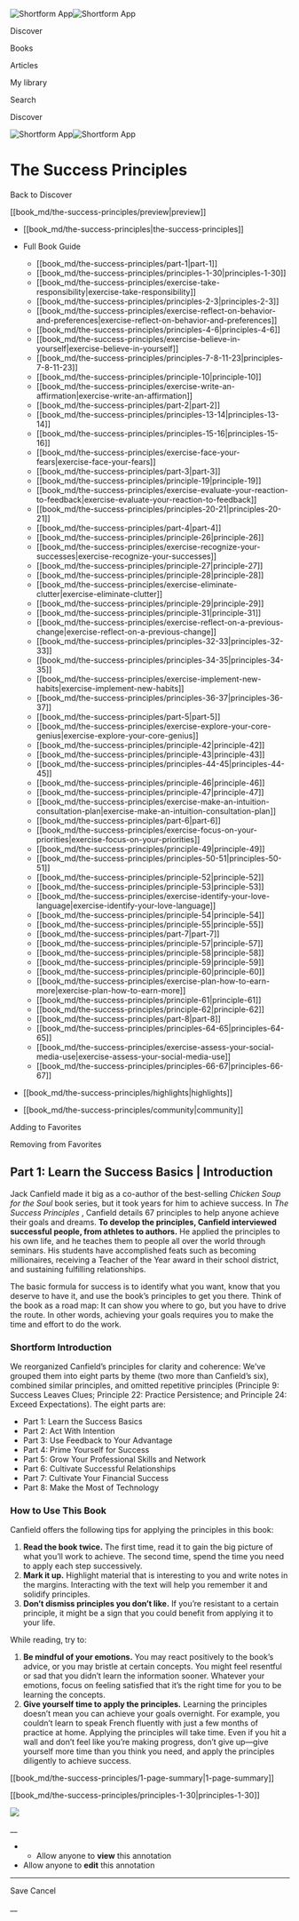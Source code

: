 ![Shortform App](/img/logo.36a2399e.svg)![Shortform App](/img/logo-dark.70c1b072.svg)

Discover

Books

Articles

My library

Search

Discover

![Shortform App](/img/logo.36a2399e.svg)![Shortform App](/img/logo-dark.70c1b072.svg)

# The Success Principles

Back to Discover

[[book_md/the-success-principles/preview|preview]]

  * [[book_md/the-success-principles|the-success-principles]]
  * Full Book Guide

    * [[book_md/the-success-principles/part-1|part-1]]
    * [[book_md/the-success-principles/principles-1-30|principles-1-30]]
    * [[book_md/the-success-principles/exercise-take-responsibility|exercise-take-responsibility]]
    * [[book_md/the-success-principles/principles-2-3|principles-2-3]]
    * [[book_md/the-success-principles/exercise-reflect-on-behavior-and-preferences|exercise-reflect-on-behavior-and-preferences]]
    * [[book_md/the-success-principles/principles-4-6|principles-4-6]]
    * [[book_md/the-success-principles/exercise-believe-in-yourself|exercise-believe-in-yourself]]
    * [[book_md/the-success-principles/principles-7-8-11-23|principles-7-8-11-23]]
    * [[book_md/the-success-principles/principle-10|principle-10]]
    * [[book_md/the-success-principles/exercise-write-an-affirmation|exercise-write-an-affirmation]]
    * [[book_md/the-success-principles/part-2|part-2]]
    * [[book_md/the-success-principles/principles-13-14|principles-13-14]]
    * [[book_md/the-success-principles/principles-15-16|principles-15-16]]
    * [[book_md/the-success-principles/exercise-face-your-fears|exercise-face-your-fears]]
    * [[book_md/the-success-principles/part-3|part-3]]
    * [[book_md/the-success-principles/principle-19|principle-19]]
    * [[book_md/the-success-principles/exercise-evaluate-your-reaction-to-feedback|exercise-evaluate-your-reaction-to-feedback]]
    * [[book_md/the-success-principles/principles-20-21|principles-20-21]]
    * [[book_md/the-success-principles/part-4|part-4]]
    * [[book_md/the-success-principles/principle-26|principle-26]]
    * [[book_md/the-success-principles/exercise-recognize-your-successes|exercise-recognize-your-successes]]
    * [[book_md/the-success-principles/principle-27|principle-27]]
    * [[book_md/the-success-principles/principle-28|principle-28]]
    * [[book_md/the-success-principles/exercise-eliminate-clutter|exercise-eliminate-clutter]]
    * [[book_md/the-success-principles/principle-29|principle-29]]
    * [[book_md/the-success-principles/principle-31|principle-31]]
    * [[book_md/the-success-principles/exercise-reflect-on-a-previous-change|exercise-reflect-on-a-previous-change]]
    * [[book_md/the-success-principles/principles-32-33|principles-32-33]]
    * [[book_md/the-success-principles/principles-34-35|principles-34-35]]
    * [[book_md/the-success-principles/exercise-implement-new-habits|exercise-implement-new-habits]]
    * [[book_md/the-success-principles/principles-36-37|principles-36-37]]
    * [[book_md/the-success-principles/part-5|part-5]]
    * [[book_md/the-success-principles/exercise-explore-your-core-genius|exercise-explore-your-core-genius]]
    * [[book_md/the-success-principles/principle-42|principle-42]]
    * [[book_md/the-success-principles/principle-43|principle-43]]
    * [[book_md/the-success-principles/principles-44-45|principles-44-45]]
    * [[book_md/the-success-principles/principle-46|principle-46]]
    * [[book_md/the-success-principles/principle-47|principle-47]]
    * [[book_md/the-success-principles/exercise-make-an-intuition-consultation-plan|exercise-make-an-intuition-consultation-plan]]
    * [[book_md/the-success-principles/part-6|part-6]]
    * [[book_md/the-success-principles/exercise-focus-on-your-priorities|exercise-focus-on-your-priorities]]
    * [[book_md/the-success-principles/principle-49|principle-49]]
    * [[book_md/the-success-principles/principles-50-51|principles-50-51]]
    * [[book_md/the-success-principles/principle-52|principle-52]]
    * [[book_md/the-success-principles/principle-53|principle-53]]
    * [[book_md/the-success-principles/exercise-identify-your-love-language|exercise-identify-your-love-language]]
    * [[book_md/the-success-principles/principle-54|principle-54]]
    * [[book_md/the-success-principles/principle-55|principle-55]]
    * [[book_md/the-success-principles/part-7|part-7]]
    * [[book_md/the-success-principles/principle-57|principle-57]]
    * [[book_md/the-success-principles/principle-58|principle-58]]
    * [[book_md/the-success-principles/principle-59|principle-59]]
    * [[book_md/the-success-principles/principle-60|principle-60]]
    * [[book_md/the-success-principles/exercise-plan-how-to-earn-more|exercise-plan-how-to-earn-more]]
    * [[book_md/the-success-principles/principle-61|principle-61]]
    * [[book_md/the-success-principles/principle-62|principle-62]]
    * [[book_md/the-success-principles/part-8|part-8]]
    * [[book_md/the-success-principles/principles-64-65|principles-64-65]]
    * [[book_md/the-success-principles/exercise-assess-your-social-media-use|exercise-assess-your-social-media-use]]
    * [[book_md/the-success-principles/principles-66-67|principles-66-67]]
  * [[book_md/the-success-principles/highlights|highlights]]
  * [[book_md/the-success-principles/community|community]]



Adding to Favorites 

Removing from Favorites 

## Part 1: Learn the Success Basics | Introduction

Jack Canfield made it big as a co-author of the best-selling _Chicken Soup for the Soul_ book series, but it took years for him to achieve success. In _The Success Principles_ , Canfield details 67 principles to help anyone achieve their goals and dreams. **To develop the principles, Canfield interviewed successful people, from athletes to authors.** He applied the principles to his own life, and he teaches them to people all over the world through seminars. His students have accomplished feats such as becoming millionaires, receiving a Teacher of the Year award in their school district, and sustaining fulfilling relationships.

The basic formula for success is to identify what you want, know that you deserve to have it, and use the book’s principles to get you there. Think of the book as a road map: It can show you where to go, but you have to drive the route. In other words, achieving your goals requires you to make the time and effort to do the work.

### Shortform Introduction

We reorganized Canfield’s principles for clarity and coherence: We’ve grouped them into eight parts by theme (two more than Canfield’s six), combined similar principles, and omitted repetitive principles (Principle 9: Success Leaves Clues; Principle 22: Practice Persistence; and Principle 24: Exceed Expectations). The eight parts are:

  * Part 1: Learn the Success Basics
  * Part 2: Act With Intention
  * Part 3: Use Feedback to Your Advantage
  * Part 4: Prime Yourself for Success
  * Part 5: Grow Your Professional Skills and Network
  * Part 6: Cultivate Successful Relationships
  * Part 7: Cultivate Your Financial Success
  * Part 8: Make the Most of Technology



### How to Use This Book

Canfield offers the following tips for applying the principles in this book:

  1. **Read the book twice.** The first time, read it to gain the big picture of what you’ll work to achieve. The second time, spend the time you need to apply each step successively.
  2. **Mark it up.** Highlight material that is interesting to you and write notes in the margins. Interacting with the text will help you remember it and solidify principles.
  3. **Don’t dismiss principles you don’t like.** If you’re resistant to a certain principle, it might be a sign that you could benefit from applying it to your life.



While reading, try to:

  1. **Be mindful of your emotions.** You may react positively to the book’s advice, or you may bristle at certain concepts. You might feel resentful or sad that you didn’t learn the information sooner. Whatever your emotions, focus on feeling satisfied that it’s the right time for you to be learning the concepts. 
  2. **Give yourself time to apply the principles.** Learning the principles doesn’t mean you can achieve your goals overnight. For example, you couldn’t learn to speak French fluently with just a few months of practice at home. Applying the principles will take time. Even if you hit a wall and don’t feel like you’re making progress, don’t give up—give yourself more time than you think you need, and apply the principles diligently to achieve success.



[[book_md/the-success-principles/1-page-summary|1-page-summary]]

[[book_md/the-success-principles/principles-1-30|principles-1-30]]

![](https://bat.bing.com/action/0?ti=56018282&Ver=2&mid=0c7a352f-238d-4746-ac1d-90a2220fa05d&sid=1711133063fa11eebdec89a8b8ae3bbc&vid=171147a063fa11eea7440fcfeb230d96&vids=0&msclkid=N&pi=0&lg=en-US&sw=800&sh=600&sc=24&nwd=1&tl=Shortform%20%7C%20Book&p=https%3A%2F%2Fwww.shortform.com%2Fapp%2Fbook%2Fthe-success-principles%2Fpart-1&r=&lt=357&evt=pageLoad&sv=1&rn=989649)

__

  *   * Allow anyone to **view** this annotation
  * Allow anyone to **edit** this annotation



* * *

Save Cancel

__



